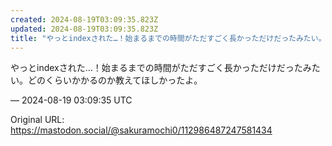 ```yaml
---
created: 2024-08-19T03:09:35.823Z
updated: 2024-08-19T03:09:35.823Z
title: "やっとindexされた…！始まるまでの時間がただすごく長かっただけだったみたい。どのくらいかかるのか教えてほしかったよ。[...]"
---
```


<p>やっとindexされた…！始まるまでの時間がただすごく長かっただけだったみたい。どのくらいかかるのか教えてほしかったよ。</p>

&mdash; 2024-08-19 03:09:35 UTC

Original URL: https://mastodon.social/@sakuramochi0/112986487247581434
